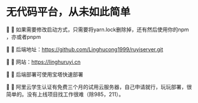 <h1>无代码平台，从未如此简单</h1>
🍓 🍓 如果需要修改启动方式，只需要将yarn.lock删除掉，还有然后使用你的npm ，亦或者pnpm

🌈 🌈 后端地址：https://github.com/Linghucong1999/ruyiserver.git

🌈 🌈 网站：https://linghuruyi.cn

🍓 🍓 后端部署可使用宝塔快速部署

🍓 🍓 阿里云学生认证有免费三个月的试用云服务器，自己申请就行，玩玩部署，很简单的。没有上线项目找工作很难（除985，211）。
